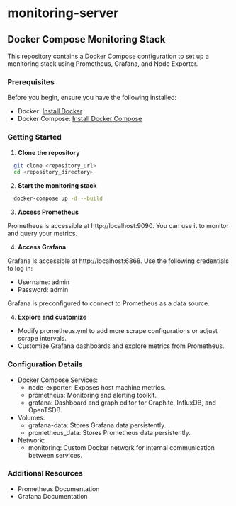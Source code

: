 # monitoring-server

## Docker Compose Monitoring Stack

This repository contains a Docker Compose configuration to set up a monitoring stack using Prometheus, Grafana, and Node Exporter.

### Prerequisites

Before you begin, ensure you have the following installed:

- Docker: [Install Docker](https://docs.docker.com/get-docker/)
- Docker Compose: [Install Docker Compose](https://docs.docker.com/compose/install/)

### Getting Started

1. **Clone the repository**

```bash
  git clone <repository_url>
  cd <repository_directory>
```

2. **Start the monitoring stack**

```bash
  docker-compose up -d --build
```

3. **Access Prometheus**

Prometheus is accessible at http://localhost:9090. You can use it to monitor and query your metrics.

4. **Access Grafana**

Grafana is accessible at http://localhost:6868. Use the following credentials to log in:

- Username: admin
- Password: admin

Grafana is preconfigured to connect to Prometheus as a data source.

4. **Explore and customize**
- Modify prometheus.yml to add more scrape configurations or adjust scrape intervals.
- Customize Grafana dashboards and explore metrics from Prometheus.

### Configuration Details
- Docker Compose Services:
  - node-exporter: Exposes host machine metrics.
  - prometheus: Monitoring and alerting toolkit.
  - grafana: Dashboard and graph editor for Graphite, InfluxDB, and OpenTSDB.
- Volumes:
  - grafana-data: Stores Grafana data persistently.
  - prometheus_data: Stores Prometheus data persistently.
- Network:
  - monitoring: Custom Docker network for internal communication between services.

### Additional Resources
- Prometheus Documentation
- Grafana Documentation
